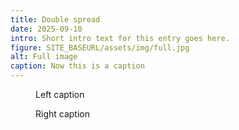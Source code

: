 ```yaml
---
title: Double spread
date: 2025-09-10
intro: Short intro text for this entry goes here.
figure: SITE_BASEURL/assets/img/full.jpg
alt: Full image
caption: Now this is a caption
---
```


<div class="row-2">
  <figure>
    <img src="{{ site.baseurl }}/assets/img/left.jpg" alt="">
    <figcaption>Left caption</figcaption>
  </figure>
  <figure>
    <img src="{{ site.baseurl }}/assets/img/right.jpg" alt="">
    <figcaption>Right caption</figcaption>
  </figure>
</div>

